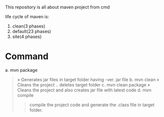 This repository is all about maven project from cmd

life cycle of maven is:
1. clean(3 phases)
2. default(23 phases)
3. site(4 phases)

Command
=======
a. mvn package
>» Generates jar files in target folder having <projectname>-ver. jar file
b. mvn clean
» Cleans the project .. deletes target folder
c. mvn clean package
» Cleans the project and also creates jar file with latest code
d. mvn compile
>> compile the project code and generate the .class file in target folder.
